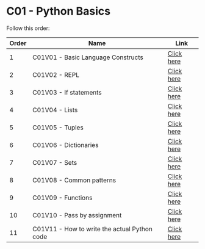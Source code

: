 # C01 - Python Basics

Follow this order:

| Order | Name                                         | Link                     |
|-------|----------------------------------------------|--------------------------|
| 1     | C01V01 - Basic Language Constructs           | [Click here](01-C01V01/) |
| 2     | C01V02 - REPL                                | [Click here](02-C01V02/) |
| 3     | C01V03 - If statements                       | [Click here](03-C01V03/) |
| 4     | C01V04 - Lists                               | [Click here](04-C01V04/) |
| 5     | C01V05 - Tuples                              | [Click here](05-C01V05/) |
| 6     | C01V06 - Dictionaries                        | [Click here](06-C01V06/) |
| 7     | C01V07 - Sets                                | [Click here](07-C01V07/) |
| 8     | C01V08 - Common patterns                     | [Click here](08-C01V08/) |
| 9     | C01V09 - Functions                           | [Click here](09-C01V09/) |
| 10    | C01V10 - Pass by assignment                  | [Click here](10-C01V10/) |
| 11    | C01V11 - How to write the actual Python code | [Click here](11-C01V11/) |
